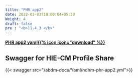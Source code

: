 ```yaml
---
title: "PHR app2"
date: 2022-03-03T18:00:04+05:30
Weight: 4
draft: false
pre : "<b>11.4.3 </b>"
---
```



**[PHR app2 yaml{{% icon icon="download" %}}](../ndhm-phr-app2.yml "download")**


## Swagger for HIE-CM Profile Share

{{< swagger src="/abdm-docs/Yaml/ndhm-phr-app2.yml">}}